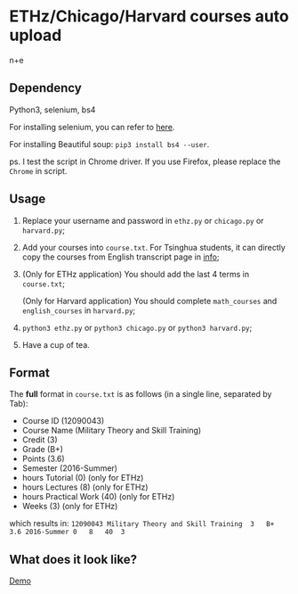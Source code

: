 # ETHz/Chicago/Harvard courses auto upload

n+e

## Dependency

Python3, selenium, bs4

For installing selenium, you can refer to [here](https://morvanzhou.github.io/tutorials/data-manipulation/scraping/5-01-selenium/).

For installing Beautiful soup: `pip3 install bs4 --user`.

ps. I test the script in Chrome driver. If you use Firefox, please replace the `Chrome` in script.

## Usage

1. Replace your username and password in `ethz.py` or `chicago.py` or `harvard.py`;

2. Add your courses into `course.txt`. For Tsinghua students, it can directly copy the courses from English transcript page in [info](http://zhjw.cic.tsinghua.edu.cn/cj.cjCjbAll.do?m=bks_cjdcx&cjdlx=yw);

3. (Only for ETHz application) You should add the last 4 terms in `course.txt`;

   (Only for Harvard application) You should complete `math_courses` and `english_courses` in `harvard.py`;

4. `python3 ethz.py` or `python3 chicago.py` or `python3 harvard.py`;

5. Have a cup of tea.

## Format

The **full** format in `course.txt` is as follows (in a single line, separated by Tab):

- Course ID (12090043)
- Course Name (Military Theory and Skill Training)
- Credit (3)
- Grade (B+)
- Points (3.6)
- Semester (2016-Summer)
- hours Tutorial (0) (only for ETHz)
- hours Lectures (8) (only for ETHz)
- hours Practical Work (40) (only for ETHz)
- Weeks (3) (only for ETHz)

which results in: `12090043	Military Theory and Skill Training	3	B+	3.6	2016-Summer	0	8	40	3`

## What does it look like?

[Demo](http://ml.cs.tsinghua.edu.cn/~jiayi/video/IMG_7360.mov)